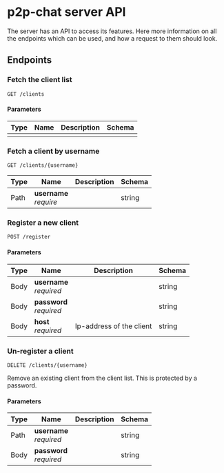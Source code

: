 # p2p-chat server API
The server has an API to access its features. 
Here more information on all the endpoints which can be used, and how a request to them should look. 

## Endpoints

### Fetch the client list
`GET /clients`

#### Parameters

| Type | Name | Description | Schema |
|------|------|-------------|--------|
|      |      |             |        |

### Fetch a client by username
`GET /clients/{username}`

| Type | Name                       | Description | Schema |
|------|----------------------------|-------------|--------|
| Path | **username**<br/>_require_ |             | string |

### Register a new client
`POST /register`

#### Parameters
| Type | Name                        | Description              | Schema |
|------|-----------------------------|--------------------------|--------|
| Body | **username**<br/>_required_ |                          | string |
| Body | **password**<br/>_required_ |                          | string |
| Body | **host**<br/>_required_     | Ip-address of the client | string |

### Un-register a client
`DELETE /clients/{username}`

Remove an existing client from the client list. This is protected by a password.

#### Parameters
| Type | Name                        | Description | Schema |
|------|-----------------------------|-------------|--------|
| Path | **username**<br/>_required_ |             | string |
| Body | **password**<br/>_required_ |             | string |